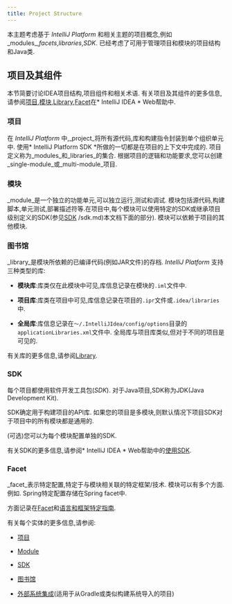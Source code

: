 ```yaml
---
title: Project Structure
---
```


<!--  TODO根据目录分成部分 -->


本主题考虑基于 *IntelliJ Platform* 和相关主题的项目概念,例如_modules_,_facets_,_libraries_,_SDK_.
已经考虑了可用于管理项目和模块的项目结构和Java类.


## 项目及其组件


本节简要讨论IDEA项目结构,项目组件和相关术语.
有关项目及其组件的更多信息,请参阅[项目](https://www.jetbrains.com/help/idea/about-projects.html),[模块](https://www.jetbrains.com/help/idea/configurations-projects.html#working-with-modules),[Library](https://www.jetbrains.com/help/idea/working-with-libraries.html),[Facet](https://www.jetbrains.com/help/idea/adding-support-for-frameworks-and-technologies.html#facets)在* IntelliJ IDEA * Web帮助中.


### 项目


在 *IntelliJ Platform* 中,_project_将所有源代码,库和构建指令封装到单个组织单元中.
使用* IntelliJ Platform SDK *所做的一切都是在项目的上下文中完成的.
项目定义称为_modules_和_libraries_的集合.
根据项目的逻辑和功能要求,您可以创建_single-module_或_multi-module_项目.


### 模块


_module_是一个独立的功能单元,可以独立运行,测试和调试.
模块包括源代码,构建脚本,单元测试,部署描述符等.在项目中,每个模块可以使用特定的SDK或继承项目级别定义的SDK(参见[SDK](/reference_guide/project_model) 
/sdk.md)本文档下面的部分).
模块可以依赖于项目的其他模块.


### 图书馆


_library_是模块所依赖的已编译代码(例如JAR文件)的存档. 
 *IntelliJ Platform* 支持三种类型的库:


* **模块库**:库类仅在此模块中可见,库信息记录在模块的`.iml`文件中.

* **项目库**:库类在项目中可见,库信息记录在项目的`.ipr`文件或`.idea/libraries`中.

* **全局库**:库信息记录在`〜/.IntelliJIdea/config/options`目录的`applicationLibraries.xml`文件中.
全局库与项目库类似,但对于不同的项目是可见的.


有关库的更多信息,请参阅[Library](https://www.jetbrains.com/help/idea/working-with-libraries.html).


### SDK


每个项目都使用软件开发工具包(_SDK_).
对于Java项目,SDK称为JDK(Java Development Kit).


SDK确定用于构建项目的API库.
如果您的项目是多模块,则默认情况下项目SDK对于项目中的所有模块都是通用的.


(可选)您可以为每个模块配置单独的SDK.


有关SDK的更多信息,请参阅* IntelliJ IDEA * Web帮助中的[使用SDK](https://www.jetbrains.com/help/idea/working-with-sdks.html).


### Facet


_facet_表示特定配置,特定于与模块相关联的特定框架/技术.
模块可以有多个方面.
例如. 
Spring特定配置存储在Spring facet中.


方面记录在[Facet](https://www.jetbrains.com/help/idea/adding-support-for-frameworks-and-technologies.html#facets)和[语言和框架特定指南](https://www.jetbrains.com/help/idea/language-and-framework-specific-guidelines.html).


有关每个实体的更多信息,请参阅:


 -  [项目](/reference_guide/project_model/project.md)

 -  [Module](/reference_guide/project_model/module.md)

 -  [SDK](/reference_guide/project_model/sdk.md)

 -  [图书馆](/reference_guide/project_model/facet.md)

 -  [外部系统集成](/reference_guide/frameworks_and_external_apis/external_system_integration.md)(适用于从Gradle或类似构建系统导入的项目)


